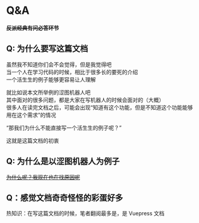 # Q&A

**~~反派经典有问必答环节~~**

## Q: 为什么要写这篇文档

虽然我不知道你们会不会觉得，但是我觉得吧  
当一个人在学习代码的时候，相比于很多长的要死的介绍  
一个活生生的例子能够更容易让人理解

就比如说本文所举例的涩图机器人吧  
其中面对的很多问题，都是大家在写机器人的时候会面对的（大概）  
很多人在读完文档之后，可能会出现“知道有这个功能，但是不知道这个功能能够用在这个需求”的情况  

“那我们为什么不能直接写一个活生生的例子呢？”

这就是这篇文档的初衷

## Q: 为什么是以涩图机器人为例子

~~[为什么呢？我现在也在找原因呢](https://zh.moegirl.org.cn/%E4%B8%BA%E4%BB%80%E4%B9%88%E5%91%A2%EF%BC%9F%E6%88%91%E7%8E%B0%E5%9C%A8%E4%B9%9F%E5%9C%A8%E6%89%BE%E5%8E%9F%E5%9B%A0%E5%91%A2)~~

## Q：感觉文档奇奇怪怪的彩蛋好多

热知识：在写这篇文档的时候，笔者翻阅最多是，是 Vuepress 文档
